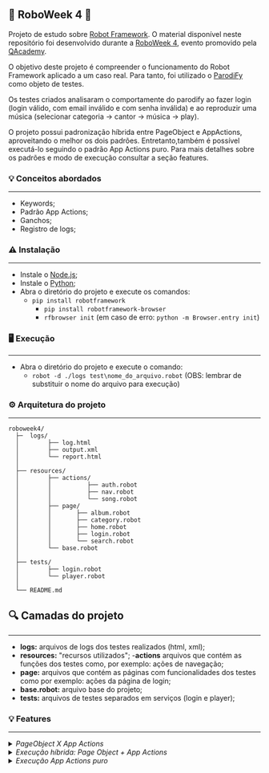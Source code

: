 ## 🤖 RoboWeek 4 🤖

Projeto de estudo sobre [Robot Framework](https://robotframework.org). O material disponível neste repositório foi desenvolvido durante a [RoboWeek 4](https://www.youtube.com/playlist?list=PLn2i8I7W73io9FZczXCAHzdExPJXI7ZvI), evento promovido pela [QAcademy](https://app.weareqacademy.com).

O objetivo deste projeto é compreender o funcionamento do Robot Framework aplicado a um caso real. Para tanto, foi utilizado o [ParodiFy](https://parodify.herokuapp.com/users/sign_in) como objeto de testes. 

Os testes criados analisaram o comportamente do parodify ao fazer login (login válido, com email inválido e com senha inválida) e ao reproduzir uma música (selecionar categoria -> cantor -> música -> play).

O projeto possui padronização híbrida entre PageObject e AppActions, aproveitando o melhor os dois padrões. Entretanto,também é possível executá-lo seguindo o padrão App Actions puro. Para mais detalhes sobre os padrões e modo de execução consultar a seção features.


### 💡 Conceitos abordados
-----------------------
- Keywords;
- Padrão App Actions;
- Ganchos;
- Registro de logs;


### ⚠️ Instalação
-----------------------
- Instale o [Node.js](https://nodejs.org/en/download/);
- Instale o [Python](https://www.python.org);
- Abra o diretório do projeto e execute os comandos:
  - `pip install robotframework`
	- `pip install robotframework-browser`
	- `rfbrowser init` (em caso de erro: `python -m Browser.entry init`)

   
### 🖥️ Execução
-----------------------
- Abra o diretório do projeto e execute o comando:
    - `robot -d ./logs test\nome_do_arquivo.robot` (OBS: lembrar de substituir o nome do arquivo para execução) 
	
	
### ⚙️ Arquitetura do projeto
-----------------------

```
roboweek4/
  ├─  logs/
  │        ├── log.html
  │        ├── output.xml      
  │        └── report.html
  │
  ├── resources/
  │        ├── actions/
  │        │          ├── auth.robot
  │        │          ├── nav.robot
  │        │          └── song.robot
  │        ├── page/
  │        │       ├── album.robot
  │        │       ├── category.robot
  │        │       ├── home.robot
  │        │       ├── login.robot
  │        │       └── search.robot
  │        └── base.robot
  │
  ├── tests/
  │        ├── login.robot
  │        └── player.robot
  │
  └── README.md
```


## 🔍 Camadas do projeto
---------------------------------------

 - **logs:** arquivos de logs dos testes realizados (html, xml);
 - **resources:** "recursos utilizados";
  -**actions** arquivos que contém as funções dos testes como, por exemplo: ações de navegação;
  - **page:** arquivos que contém as páginas com funcionalidades dos testes como por exemplo: ações da página de login;
  - **base.robot:** arquivo base do projeto;
 - **tests:** arquivos de testes separados em serviços (login e player);


### 💡 Features
-----------------------

<details><summary><i>PageObject X App Actions</i></summary>

A escolha entre um padrão depende do gosto da pessoa, ou questões do trabalho. Vale ressaltar alguns pontos antes de decidir qual padrão adotar:

- No modelo PageObject ocorre a representação de funcionalidades por páginas;
- Em sistemas mais robustos, com mais serviços, o padrão PageObject é mais indicado;
- No modelo App Actions ocorre a representação por funcionalidades, ou grupos de funcionalidades;
- Em sistemas de menor porte, com poucos serviços, o padrão App Actions é mais indicado. Este padrão é mais simples e fácil de ser mantido, mas não se adequa a softwares grandes. 

Neste projeto foi implementado um modelo híbrido entre os padrões. Assim, ocorrre uma representação de acordo com as funções que uma página tem. Por exemplo, no arquivo login.robot temos o foco na página de login e foram mapeadas algumas ações que podem ser realizadas nessa página. 

</details>

<details><summary><i>Execução híbrida: Page Object + App Actions</i></summary>

Para executar o projeto seguindo o modelo híbrido faça a seguinte edição no arquivo base.robot (pasta resources):

- Deixe comentada a seção "Execução App Actions pura", ou apague-a e deixe apenas a seção "Execução híbrida: PageObject + App Actions" disponível para execução, conforme o exemplo abaixo.

```js

# Execução híbrida: PageObject + App Actions
Resource        page/album.robot
Resource        page/category.robot
Resource        page/home_logada.robot
Resource        page/login.robot
Resource        page/search.robot

```

</details>

<details><summary><i>Execução App Actions puro</i></summary>

Para executar o projeto seguindo o modelo híbrido faça a seguinte edição no arquivo base.robot (pasta resources):

- Deixe comentada a seção "Execução híbrida: PageObject + App Actions", ou apague-a e deixe apenas a seção "Execução App Actions pura" disponível para execução, conforme o exemplo abaixo.

```js

# Execução App Actions pura
#Resource        actions/auth.robot
#Resource        actions/nav.robot
#Resource        actions/song.robot

```

</details>